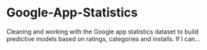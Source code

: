 # Google-App-Statistics
Cleaning and working with the Google app statistics dataset to build predictive models based on ratings, categories and installs. If I can...

